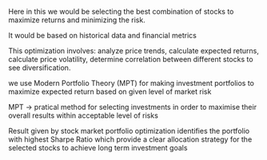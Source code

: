 Here in this we would be selecting the best combination of stocks to maximize returns and minimizing the risk.

It would be based on historical data and financial metrics

This optimization involves: analyze price trends, calculate expected returns, calculate price volatility, determine correlation between different stocks to see diversification.

we use Modern Portfolio Theory (MPT) for making investment portfolios to maximize expected return based on given level of market risk

MPT -> pratical method for selecting investments in order to maximise their overall results within acceptable level of risks

Result given by stock market portfolio optimization identifies the portfolio with highest Sharpe Ratio which provide a clear allocation strategy for the selected stocks to achieve long term investment goals
